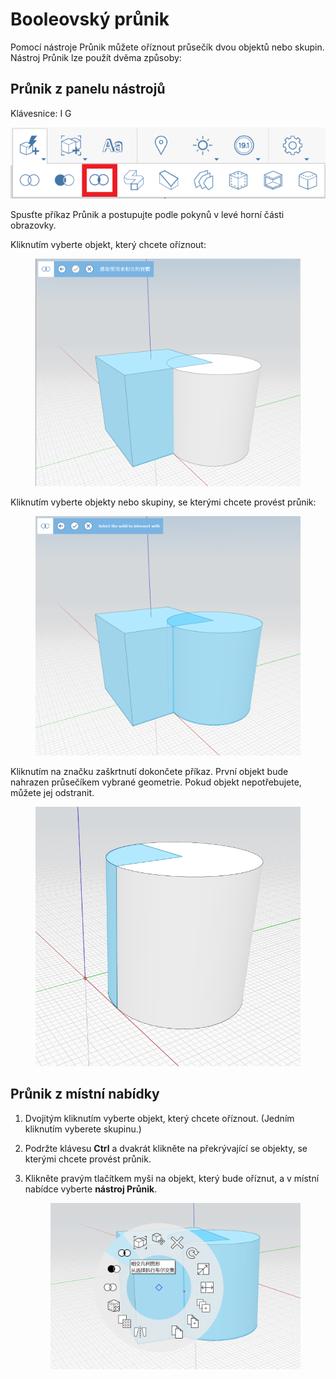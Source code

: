 # Booleovský průnik 

Pomocí nástroje Průnik můžete oříznout průsečík dvou objektů nebo skupin. Nástroj Průnik lze použít dvěma způsoby:

## Průnik z panelu nástrojů

Klávesnice: I G

![](../.gitbook/assets/IntersectToolbar.png)

Spusťte příkaz Průnik a postupujte podle pokynů v levé horní části obrazovky.

Kliknutím vyberte objekt, který chcete oříznout:


<figure><img src="../.gitbook/assets/image (9).png" alt=""><figcaption></figcaption></figure>

Kliknutím vyberte objekty nebo skupiny, se kterými chcete provést průnik:

<figure><img src="../.gitbook/assets/image.png" alt=""><figcaption></figcaption></figure>

Kliknutím na značku zaškrtnutí dokončete příkaz. První objekt bude nahrazen průsečíkem vybrané geometrie. Pokud objekt nepotřebujete, můžete jej odstranit.


<figure><img src="../.gitbook/assets/image (3).png" alt=""><figcaption></figcaption></figure>

## Průnik z místní nabídky

1. Dvojitým kliknutím vyberte objekt, který chcete oříznout. (Jedním kliknutím vyberete skupinu.)
2. Podržte klávesu **Ctrl** a dvakrát klikněte na překrývající se objekty, se kterými chcete provést průnik.
3.  Klikněte pravým tlačítkem myši na objekt, který bude oříznut, a v místní nabídce vyberte **nástroj Průnik**. 

    <figure><img src="../.gitbook/assets/IntersectContext.png" alt=""><figcaption></figcaption></figure>
